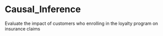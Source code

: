 # Causal_Inference
Evaluate the impact of customers who enrolling in the loyalty program on insurance claims 
